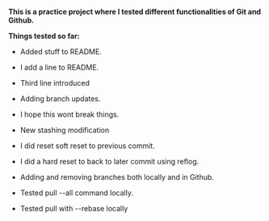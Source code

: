 **This is a practice project where I tested different functionalities of Git and Github.**

**Things tested so far:**

- Added stuff to README.
- I add a line to README.
- Third line introduced
- Adding branch updates.
- I hope this wont break things.
- New stashing modification

- I did reset soft reset to previous commit.

- I did a hard reset to back to later commit using reflog.

- Adding and removing branches both locally and in Github.

- Tested pull --all command locally.
- Tested pull with --rebase locally
